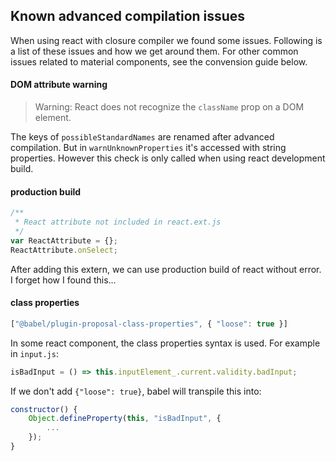 ## Known advanced compilation issues

When using react with closure compiler we found some issues. Following is a list of these issues and how we get around them. For other common issues related to material components, see the convension guide below.

#### DOM attribute warning

> Warning: React does not recognize the `className` prop on a DOM element.

The keys of `possibleStandardNames` are renamed after advanced compilation. But in `warnUnknownProperties` it's accessed with string properties. However this check is only called when using react development build.

#### production build

```javascript
/**
 * React attribute not included in react.ext.js
 */
var ReactAttribute = {};
ReactAttribute.onSelect;
```

After adding this extern, we can use production build of react without error. I forget how I found this...

#### class properties

```javascript
["@babel/plugin-proposal-class-properties", { "loose": true }]
```

In some react component, the class properties syntax is used. For example in `input.js`:
```javascript
isBadInput = () => this.inputElement_.current.validity.badInput;
```
If we don't add `{"loose": true}`, babel will transpile this into:
```javascript
constructor() {
    Object.defineProperty(this, "isBadInput", {
        ...
    });
}
```
